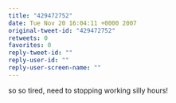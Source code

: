 ```yaml
---
title: "429472752"
date: Tue Nov 20 16:04:11 +0000 2007
original-tweet-id: "429472752"
retweets: 0
favorites: 0
reply-tweet-id: ""
reply-user-id: ""
reply-user-screen-name: ""
---
```

so so tired, need to stopping working silly hours!
